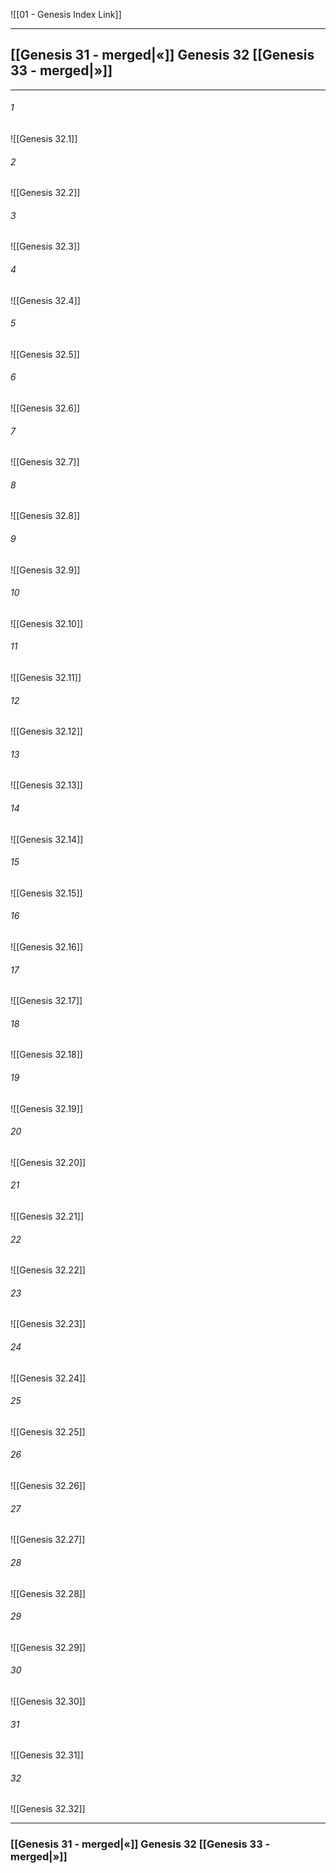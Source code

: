 ![[01 - Genesis Index Link]]

---
##  [[Genesis 31 - merged|«]] Genesis 32 [[Genesis 33 - merged|»]]

---

###### 1
![[Genesis 32.1]] 

###### 2
![[Genesis 32.2]] 

###### 3
![[Genesis 32.3]] 

###### 4
![[Genesis 32.4]]

###### 5 
![[Genesis 32.5]] 

###### 6
![[Genesis 32.6]] 

###### 7
![[Genesis 32.7]] 

###### 8
![[Genesis 32.8]] 

###### 9
![[Genesis 32.9]] 

###### 10
![[Genesis 32.10]] 

###### 11
![[Genesis 32.11]] 

###### 12
![[Genesis 32.12]]

###### 13
![[Genesis 32.13]] 

###### 14
![[Genesis 32.14]] 

###### 15
![[Genesis 32.15]]

###### 16
![[Genesis 32.16]] 

###### 17
![[Genesis 32.17]]

###### 18
![[Genesis 32.18]] 

###### 19
![[Genesis 32.19]] 

###### 20
![[Genesis 32.20]]

###### 21
![[Genesis 32.21]] 

###### 22
![[Genesis 32.22]] 

###### 23
![[Genesis 32.23]]

###### 24
![[Genesis 32.24]] 

###### 25
![[Genesis 32.25]]

###### 26
![[Genesis 32.26]] 

###### 27
![[Genesis 32.27]] 

###### 28
![[Genesis 32.28]]

###### 29
![[Genesis 32.29]] 

###### 30
![[Genesis 32.30]] 

###### 31
![[Genesis 32.31]] 

###### 32
![[Genesis 32.32]]

---
###  [[Genesis 31 - merged|«]] Genesis 32 [[Genesis 33 - merged|»]]